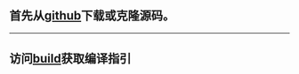 ## 首先从[github](https://github.com/TencentOpen/behaviac)下载或克隆源码。

----------------
## 访问[build](http://www.behaviac.com/docs/zh/articles/build/)获取编译指引

